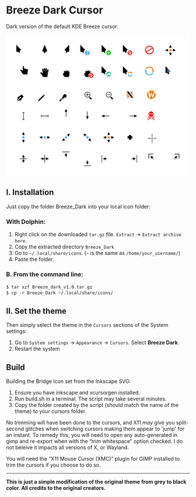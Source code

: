 # Breeze Dark Cursor

Dark version of the default KDE Breeze cursor.

![Breeze Dark Cursor](src/cursors.svg "Breeze Dark Cursor") 

## I. Installation

Just copy the folder Breeze_Dark into your local icon folder:

### With Dolphin:

1. Right click on the downloaded `tar.gz` file. `Extract` -> `Extract archive here`.
2. Copy the extracted directory `Breeze_Dark`
3. Go to `~/.local/share/icons`. (`~` is the same as `/home/your_username/`)
4. Paste the folder.

### B. From the command line:

```command
$ tar xzf Breeze_dark_v1.0.tar.gz
$ cp -r Breeze_Dark ~/.local/share/icons/
```
## II. Set the theme

Then simply select the theme in the `Cursors` sections of the System settings:

1. Go to `System settings` -> `Appearance` -> `Cursors`. Select **Breeze Dark**.
2. Restart the system

## Build

Building the Bridge Icon set from the Inkscape SVG:

1. Ensure you have inkscape and xcursorgen installed.
2. Run build.sh in a terminal. The script may take several minutes.
3. Copy the folder created by the script (should match the name of the theme)
   to your cursors folder.

No trimming will have been done to the cursors, and X11 *may* give you
split-second glitches when switching cursors making them appear to 'jump'
for an instant. To remedy this, you will need to open any auto-generated in
gimp and re-export when with the “trim whitespace” option checked. I do not
beleive it impacts all versions of X, or Wayland.

You will need the “X11 Mouse Cursor (XMC)” plugin for GIMP installed to trim
the cursors if you choose to do so.

---

**This is just a simple modification of the original theme from grey to black color.
All credits to the original creators.**
